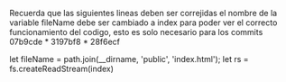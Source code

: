 Recuerda que las siguientes lineas deben ser correjidas el nombre de la variable fileName debe 
ser cambiado a index para poder ver el correcto funcionamiento del codigo, 
esto es solo necesario para los commits 07b9cde * 3197bf8 * 28f6ecf 

let fileName = path.join(__dirname, 'public', 'index.html');
let rs = fs.createReadStream(index)